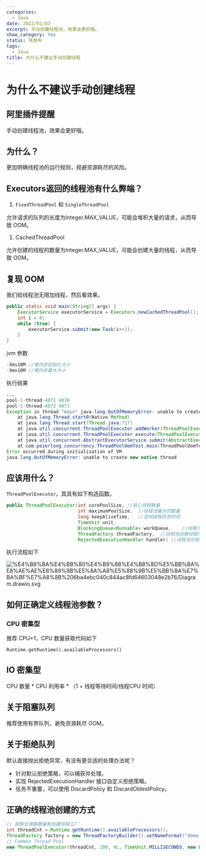 ```yaml
---
categories:
  - Java
date: 2022/01/03
excerpt: 手动创建线程池，效果会更好哦。
show_category: Yes
status: 待发布
tags:
  - Java
title: 为什么不建议手动创建线程
---
```



# 为什么不建议手动创建线程

## 阿里插件提醒

手动创建线程池，效果会更好哦。

## 为什么？

更加明确线程池的运行规则，规避资源耗尽的风险。

## **Executors**返回的线程池有什么弊端？

1. `FixedThreadPool` 和 `SingleThreadPool`

允许请求的队列的长度为Integer.MAX_VALUE，可能会堆积大量的请求，从而导致 OOM。

1. CachedThreadPool

允许创建的线程的数量为Integer.MAX_VALUE，可能会创建大量的线程，从而导致 OOM。

## 复现 OOM

我们给线程池无限加线程，然后看效果。

```java
public static void main(String[] args) {
    ExecutorService executorService = Executors.newCachedThreadPool();
    int i = 0;
    while (true) {
        executorService.submit(new Task(i++));
    }
}
```

jvm 参数

```java
-Xms10M //堆内存初始化大小
-Xmx10M //堆内存最大大小
```

执行结果

```java
...
pool-1-thread-4071 4070
pool-1-thread-4072 4071
Exception in thread "main" java.lang.OutOfMemoryError: unable to create new native thread
    at java.lang.Thread.start0(Native Method)
    at java.lang.Thread.start(Thread.java:717)
    at java.util.concurrent.ThreadPoolExecutor.addWorker(ThreadPoolExecutor.java:957)
    at java.util.concurrent.ThreadPoolExecutor.execute(ThreadPoolExecutor.java:1378)
    at java.util.concurrent.AbstractExecutorService.submit(AbstractExecutorService.java:112)
    at com.peierlong.concurrency.ThreadPoolOomTest.main(ThreadPoolOomTest.java:18)
Error occurred during initialization of VM
java.lang.OutOfMemoryError: unable to create new native thread
```

## 应该用什么？

`ThreadPoolExecutor`，其具有如下构造函数。

```java
public ThreadPoolExecutor(int corePoolSize,	//核心线程数量
                          int maximumPoolSize,	//线程池最大的数量
                          long keepAliveTime,	//空闲线程存货时间
                          TimeUnit unit,
                          BlockingQueue<Runnable> workQueue,	//线程池所使用的缓冲队列
                          ThreadFactory threadFactory,	//线程池创建线程所使用的工厂
                          RejectedExecutionHandler handler)	//线程池对拒绝的任务的处理策略
```

执行流程如下

![%E4%B8%BA%E4%BB%80%E4%B9%88%E4%B8%8D%E5%BB%BA%E8%AE%AE%E6%89%8B%E5%8A%A8%E5%88%9B%E5%BB%BA%E7%BA%BF%E7%A8%8B%206ba4ebc040c844ac8fd64603048e2b76/Diagram.drawio.svg](/notion_images/f75f30a8bfada7913b5ecd0054410163.svg)

## 如何正确定义线程池参数？

### CPU 密集型

推荐 CPU+1，CPU 数量获取代码如下

```
Runtime.getRuntime().availableProcessors()
```

## IO 密集型

CPU 数量 * CPU 利用率 * （1 + 线程等待时间/线程CPU 时间）

## 关于阻塞队列

推荐使用有界队列，避免资源耗尽 OOM。

## 关于拒绝队列

默认直接抛出拒绝异常，有没有更合适的处理办法呢？

- 针对默认拒绝策略，可以捕获并处理。
- 实现 RejectedExecutionHandler 接口自定义拒绝策略。
- 任务不重要，可以使用 DiscardPolicy 和 DiscardOldestPolicy。

## 正确的线程池创建的方式

```java
// 获取处理器数量和创建线程工厂
int threadCnt = Runtime.getRuntime().availableProcessors();
ThreadFactory factory = new ThreadFactoryBuilder().setNameFormat("demo-pool-%d").build();
// Common Thread Pool
new ThreadPoolExecutor(threadCnt, 200, 0L, TimeUnit.MILLISECONDS, new LinkedBlockingQueue<Runnable>(1024), factory, new ThreadPoolExecutor.AbortPolicy());
```